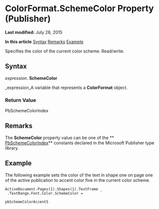 
# ColorFormat.SchemeColor Property (Publisher)

 **Last modified:** July 28, 2015

 **In this article**
 [Syntax](#sectionSection0)
 [Remarks](#sectionSection1)
 [Example](#sectionSection2)


Specifies the color of the current color scheme. Read/write.


## Syntax
<a name="sectionSection0"> </a>

 _expression_. **SchemeColor**

 _expression_A variable that represents a  **ColorFormat** object.


### Return Value

PbSchemeColorIndex


## Remarks
<a name="sectionSection1"> </a>

The  **SchemeColor** property value can be one of the ** [PbSchemeColorIndex](37dc2391-208d-195d-11b5-c2c83c348abd.md)** constants declared in the Microsoft Publisher type library.


## Example
<a name="sectionSection2"> </a>

The following example sets the color of the text in shape one on page one of the active publication to accent color five in the current color scheme.


```
ActiveDocument.Pages(1).Shapes(1).TextFrame _ 
 .TextRange.Font.Color.SchemeColor =
```


```
pbSchemeColorAccent5
```

